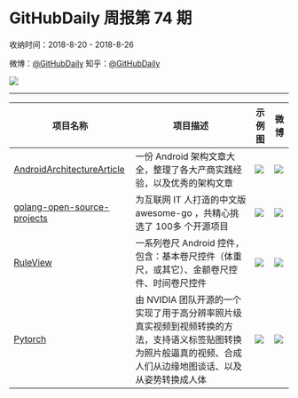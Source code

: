 # GitHubDaily 周报第 74 期

收纳时间：2018-8-20 - 2018-8-26

微博：[@GitHubDaily](https://weibo.com/GitHubDaily)
知乎：[@GitHubDaily](https://www.zhihu.com/people/githubdaily)

![](https://raw.githubusercontent.com/GitHubDaily/GitHubDaily/master/assets/weixin.png)

---

项目名称 | 项目描述 | 示例图 | 微博
--- | --- | --- | ---
[AndroidArchitectureArticle](status.github_url) | 一份 Android 架构文章大全，整理了各大产商实践经验，以及优秀的架构文章 | ![](http://wx1.sinaimg.cn/large/006fiYtfly1fujxeiem61j31hg3b44ix.jpg) | [![](https://raw.githubusercontent.com/GitHubDaily/GitHubDaily/master/assets/sina_logo.png)](https://weibo.com/5722964389/Gw4PR7EaD)
[golang-open-source-projects](status.github_url) | 为互联网 IT 人打造的中文版 awesome-go ，共精心挑选了 100多 个开源项目 | ![](http://wx4.sinaimg.cn/large/006fiYtfly1fuixty4cyzj31hw6o6b2b.jpg) | [![](https://raw.githubusercontent.com/GitHubDaily/GitHubDaily/master/assets/sina_logo.png)](https://weibo.com/5722964389/GvVpmjhGD)
[RuleView](status.github_url) | 一系列卷尺 Android 控件，包含：基本卷尺控件（体重尺，或其它）、金额卷尺控件、时间卷尺控件 | ![](http://wx4.sinaimg.cn/large/006fiYtfly1fuhpc4ayl5g30bo0ime07.gif) | [![](https://raw.githubusercontent.com/GitHubDaily/GitHubDaily/master/assets/sina_logo.png)](https://weibo.com/5722964389/GvLYR5vhB)
[Pytorch](status.github_url) | 由 NVIDIA 团队开源的一个实现了用于高分辨率照片级真实视频到视频转换的方法，支持语义标签贴图转换为照片般逼真的视频、合成人们从边缘地图谈话、以及从姿势转换成人体 | ![](http://wx1.sinaimg.cn/large/006fiYtfly1fugnh4152sg30qo0f04qu.gif) | [![](https://raw.githubusercontent.com/GitHubDaily/GitHubDaily/master/assets/sina_logo.png)](https://weibo.com/5722964389/GvCyn9UaN)
